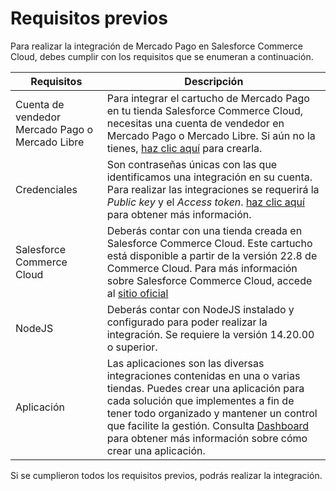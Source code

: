 # Requisitos previos

Para realizar la integración de Mercado Pago en Salesforce Commerce Cloud, debes cumplir con los requisitos que se enumeran a continuación.

| Requisitos | Descripción |
|---|---|
| Cuenta de vendedor Mercado Pago o Mercado Libre | Para integrar el cartucho de Mercado Pago en tu tienda Salesforce Commerce Cloud, necesitas una cuenta de vendedor en Mercado Pago o Mercado Libre. Si aún no la tienes, [haz clic aquí](https://www.mercadopago[FAKER][URL][DOMAIN]/hub/registration/landing) para crearla. |
| Credenciales | Son contraseñas únicas con las que identificamos una integración en su cuenta. Para realizar las integraciones se requerirá la _Public key_ y el _Access token_. [haz clic aquí](/developers/es/guides/additional-content/credentials/credentials) para obtener más información. |
| Salesforce Commerce Cloud| Deberás contar con una tienda creada en Salesforce Commerce Cloud. Este cartucho está disponible a partir de la versión 22.8 de Commerce Cloud. Para más información sobre Salesforce Commerce Cloud, accede al [sitio oficial](https://www.salesforce.com/products/commerce-cloud/overview/) |
| NodeJS | Deberás contar con NodeJS instalado y configurado para poder realizar la integración. Se requiere la versión 14.20.00 o superior. |
| Aplicación | Las aplicaciones son las diversas integraciones contenidas en una o varias tiendas. Puedes crear una aplicación para cada solución que implementes a fin de tener todo organizado y mantener un control que facilite la gestión. Consulta [Dashboard](/developers/es/docs/salesforce/additional-content/dashboard/introduction) para obtener más información sobre cómo crear una aplicación. |
 
Si se cumplieron todos los requisitos previos, podrás realizar la integración.